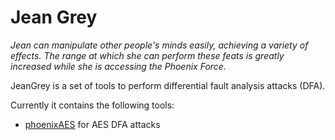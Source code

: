 # Jean Grey

*Jean can manipulate other people's minds easily, achieving a variety of effects. The range at which she can perform these feats is greatly increased while she is accessing the Phoenix Force.*

JeanGrey is a set of tools to perform differential fault analysis attacks (DFA).

Currently it contains the following tools:

  * [phoenixAES](phoenixAES) for AES DFA attacks


